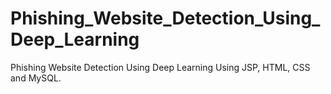 # Phishing_Website_Detection_Using_Deep_Learning
Phishing Website Detection Using Deep Learning Using JSP, HTML, CSS and MySQL.
